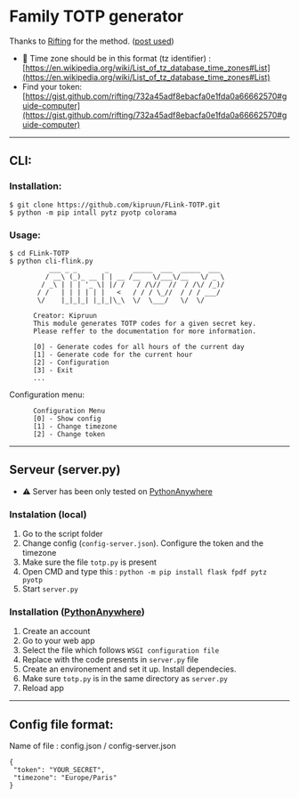 
# Family TOTP generator
Thanks to [Rifting](https://gist.github.com/rifting) for the method. ([post used](https://gist.github.com/rifting/732a45adf8ebacfa0e1fda0a66662570?permalink_comment_id=5180196#gistcomment-5180196))

- 🚧 Time zone should be in this format (tz identifier) : [https://en.wikipedia.org/wiki/List_of_tz_database_time_zones#List](https://en.wikipedia.org/wiki/List_of_tz_database_time_zones#List) </br>
- Find your token: [https://gist.github.com/rifting/732a45adf8ebacfa0e1fda0a66662570#guide-computer](https://gist.github.com/rifting/732a45adf8ebacfa0e1fda0a66662570#guide-computer)
 ---
## CLI:
### Installation:
    $ git clone https://github.com/kipruun/FLink-TOTP.git
    $ python -m pip intall pytz pyotp colorama
 
### Usage:

    $ cd FLink-TOTP
    $ python cli-flink.py
              ___ _ _       _      _____  ___  _____  ___ 
             / __\ (_)_ __ | | __ /__   \/___\/__   \/ _ \
            / _\ | | | '_ \| |/ /   / /\//  //  / /\/ /_)/
           / /   | | | | | |   <   / / / \_//  / / / ___/ 
           \/    |_|_|_| |_|_|\_\  \/  \___/   \/  \/
          
          Creator: Kipruun
          This module generates TOTP codes for a given secret key.
          Please reffer to the documentation for more information.
          
          [0] - Generate codes for all hours of the current day
          [1] - Generate code for the current hour
          [2] - Configuration
          [3] - Exit
          ...
Configuration menu:

          Configuration Menu
          [0] - Show config
          [1] - Change timezone
          [2] - Change token  

---

## Serveur (server.py)
- ⚠️ Server has been only tested on [PythonAnywhere](https://www.pythonanywhere.com)

### Instalation (local)
1. Go to the script folder
2. Change config (`config-server.json`). Configure the token and the timezone
3. Make sure the file `totp.py` is present
4. Open CMD and type this : `python -m pip install flask fpdf pytz pyotp`
5. Start `server.py`
### Installation ([PythonAnywhere](https://www.pythonanywhere.com))
1. Create an account
2. Go to your web app
3. Select the file which follows `WSGI configuration file`
4. Replace with the code presents in `server.py` file
5. Create an environement and set it up. Install dependecies.
6. Make sure `totp.py` is in the same directory as `server.py`
7. Reload app
--- 
## Config file format:
Name of file : config.json / config-server.json

    {
     "token": "YOUR_SECRET",
     "timezone": "Europe/Paris"
    }



